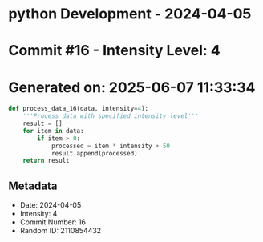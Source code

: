 ﻿# python Development - 2024-04-05
# Commit #16 - Intensity Level: 4
# Generated on: 2025-06-07 11:33:34
```python
def process_data_16(data, intensity=4):
    '''Process data with specified intensity level'''
    result = []
    for item in data:
        if item > 0:
            processed = item * intensity + 50
            result.append(processed)
    return result
```
## Metadata
- Date: 2024-04-05
- Intensity: 4
- Commit Number: 16
- Random ID: 2110854432
